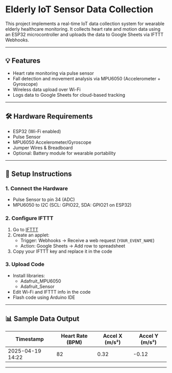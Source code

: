 # Elderly IoT Sensor Data Collection

This project implements a real-time IoT data collection system for wearable elderly healthcare monitoring. It collects heart rate and motion data using an ESP32 microcontroller and uploads the data to Google Sheets via IFTTT Webhooks.

---

## 💡 Features
- Heart rate monitoring via pulse sensor
- Fall detection and movement analysis via MPU6050 (Accelerometer + Gyroscope)
- Wireless data upload over Wi-Fi
- Logs data to Google Sheets for cloud-based tracking

---

## 🛠 Hardware Requirements
- ESP32 (Wi-Fi enabled)
- Pulse Sensor
- MPU6050 Accelerometer/Gyroscope
- Jumper Wires & Breadboard
- Optional: Battery module for wearable portability

---

## 🔧 Setup Instructions

### 1. Connect the Hardware
- Pulse Sensor to pin 34 (ADC)
- MPU6050 to I2C (SCL: GPIO22, SDA: GPIO21 on ESP32)

### 2. Configure IFTTT
1. Go to [IFTTT](https://ifttt.com/)
2. Create an applet:
   - Trigger: Webhooks → Receive a web request (`YOUR_EVENT_NAME`)
   - Action: Google Sheets → Add row to spreadsheet
3. Copy your IFTTT key and replace it in the code

### 3. Upload Code
- Install libraries:
  - Adafruit_MPU6050
  - Adafruit_Sensor
- Edit Wi-Fi and IFTTT info in the code
- Flash code using Arduino IDE

---

## 📊 Sample Data Output
| Timestamp       | Heart Rate (BPM) | Accel X (m/s²) | Accel Y (m/s²) |
|----------------|------------------|----------------|----------------|
| 2025-04-19 14:22 | 82               | 0.32           | -0.12          |

---

